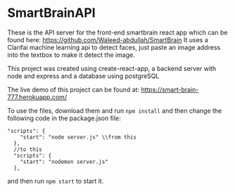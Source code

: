 # SmartBrainAPI

These is the API server for the front-end smartbrain react app which can be found here: https://github.com/Waleed-abdullah/SmartBrain
It uses a Clarifai machine learning api to detect faces, just paste an image address into the textbox to make it detect the image.

This project was created using create-react-app, a backend server with node and express and a database using postgreSQL

The live demo of this project can be found at: https://smart-brain-777.herokuapp.com/

To use the files, download them and run ```npm install``` and then 
change the following code in the package.json file:
```
"scripts": {
    "start": "node server.js" \\from this
  },
  //to this
  "scripts": {
    "start": "nodemon server.js"
  },
```
and then run
```npm start``` to start it.

